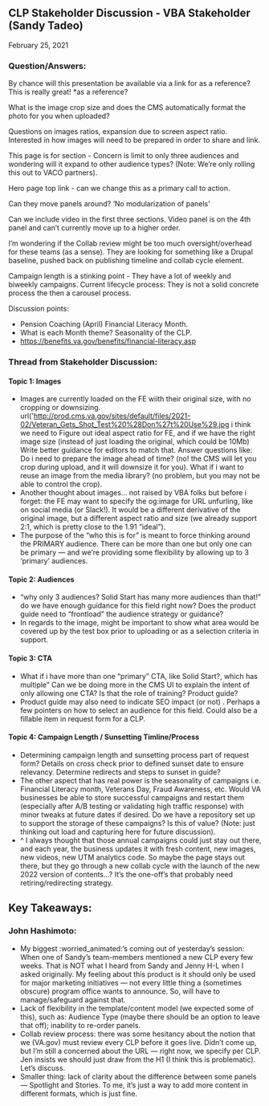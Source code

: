 ## CLP Stakeholder Discussion - VBA Stakeholder (Sandy Tadeo)
February 25, 2021

### Question/Answers:
By chance will this presentation be available via a link for as a reference? This is really great! *as a reference? 

What is the image crop size and does the CMS automatically format the photo for you when uploaded?

Questions on images ratios, expansion due to screen aspect ratio.  Interested in how images will need to be prepared in order to share and link.  

This page is for section - Concern is limit to only three audiences and wondering will it expand to other audience types?  (Note: We’re only rolling this out to VACO partners). 

Hero page top link - can we change this as a primary call to action.

Can they move panels around?  ‘No modularization of panels’

Can we include video in the first three sections.  Video panel is on the 4th panel and can’t currently move up to a higher order. 

I’m wondering if the Collab review might be too much oversight/overhead for these teams (as a sense).  They are looking for something like a Drupal baseline, pushed back on publishing timeline and collab cycle element.  

Campaign length is a stinking point - They have a lot of weekly and biweekly campaigns.  Current lifecycle process:  They is not a solid concrete process the then a carousel process.  

Discussion points:
- Pension Coaching (April) Financial Literacy Month.
- What is each Month theme?  Seasonality of the CLP.  
- https://benefits.va.gov/benefits/financial-literacy.asp

### Thread from Stakeholder Discussion:
#### Topic 1: Images
- Images are currently loaded on the FE wiith their original size, with no cropping or downsizing. url('http://prod.cms.va.gov/sites/default/files/2021-02/Veteran_Gets_Shot_Test%20%28Don%27t%20Use%29.jpg
i think we need to Figure out ideal aspect ratio for FE, and if we have the right image size (instead of just loading the original, which could be 10Mb)
Write better guidance for editors to match that. Answer questions like: Do i need to prepare the image ahead of time? (no! the CMS will let you crop during upload, and it will downsize it for you). What if i want to reuse an image from the media library? (no problem, but you may not be able to control the crop).
- Another thought about images… not raised by VBA folks but before i forget: the FE may want to specify the og:image for URL unfurling, like on social media (or Slack!). It would be a different derivative of the original image, but a different aspect ratio and size (we already support 2:1, which is pretty close to the 1.91 “ideal”).
- The purpose of the “who this is for” is meant to force thinking around the PRIMARY audience. There can be more than one but only one can be primary — and we’re providing some flexibility by allowing up to 3 ‘primary’ audiences.

#### Topic 2: Audiences
- “why only 3 audiences? Solid Start has many more audiences than that!”
do we have enough guidance for this field right now? Does the product guide need to “frontload” the audience strategy or guidance?
- In regards to the image, might be important to show what area would be covered up by the test box prior to uploading or as a selection criteria in support.

#### Topic 3: CTA
- What if i have more than one “primary” CTA, like Solid Start?, which has multiple”
Can we be doing more in the CMS UI to explain the intent of only allowing one CTA? Is that the role of training? Product guide?
- Product guide may also need to indicate SEO impact (or not) .  Perhaps a few pointers on how to select an audience for this field.  Could also be a fillable item in request form for a CLP.

#### Topic 4: Campaign Length / Sunsetting Timline/Process
- Determining campaign length and sunsetting process part of request form?  Details on cross check prior to defined sunset date to ensure relevancy.  Determine redirects and steps to sunset in guide?
- The other aspect that has real power is the seasonality of campaigns i.e. Financial Literacy month, Veterans Day, Fraud Awareness, etc.  Would VA businesses be able to store successful campaigns and restart them (especially after A/B testing or validating high traffic response) with minor tweaks at future dates if desired.  Do we have a repository set up to support the storage of these campaigns?  Is this of value?  (Note: just thinking out load and capturing here for future discussion).
- ^ I always thought that those annual campaigns could just stay out there, and each year, the business updates it with fresh content, new images, new videos, new UTM analytics code. So maybe the page stays out there, but they go through a new collab cycle with the launch of the new 2022 version of contents…?
It’s the one-off’s that probably need retiring/redirecting strategy.

## Key Takeaways:

### John Hashimoto: 
- My biggest :worried_animated:’s coming out of yesterday’s session:
When one of Sandy’s team-members mentioned a new CLP every few weeks.   That is NOT what I heard from Sandy and Jenny H-L when I asked originally.  My feeling about this product is it should only be used for major marketing initiatives — not every little thing a (sometimes obscure) program office wants to announce.   So, will have to manage/safeguard against that.
- Lack of flexibility in the template/content model (we expected some of this), such as: Audience Type (maybe there should be an option to leave that off); inability to re-order panels.
- Collab review process: there was some hesitancy about the notion that we (VA.gov) must review every CLP before it goes live.
Didn’t come up, but I’m still a concerned about the URL — right now, we specify per CLP.  Jen insists we should just draw from the H1 (I think this is problematic).  Let’s discuss.
- Smaller thing: lack of clarity about the difference between some panels — Spotlight and Stories.  To me, it’s just a way to add more content in different formats, which is just fine.


